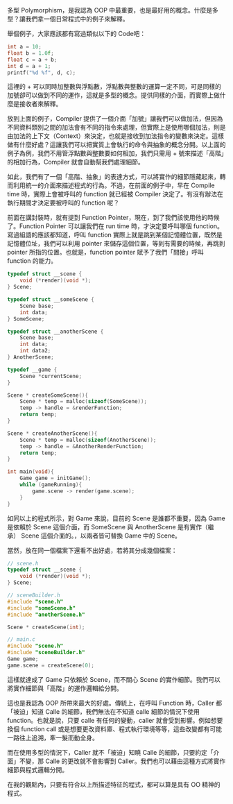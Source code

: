 多型 Polymorphism，是我認為 OOP 中最重要，也是最好用的概念。什麼是多型？讓我們拿一個日常程式中的例子來解釋。

舉個例子，大家應該都有寫過類似以下的 Code吧：

```c
int a = 10;
float b = 1.0f;
float c = a + b;
int d = a + 1;
printf("%d %f", d, c);
```

這裡的 + 可以同時加整數與浮點數，浮點數與整數的運算一定不同，可是同樣的加號卻可以做到不同的運作，這就是多型的概念。提供同樣的介面，而實際上做什麼是接收者來解釋。

放到上面的例子，Compiler 提供了一個介面「加號」讓我們可以做加法，但因為不同資料類別之間的加法會有不同的指令來處理，但實際上是使用哪個加法，則是由加法的上下文（Context）來決定，也就是接收到加法指令的變數來決定。這樣做有什麼好處？這讓我們可以把實質上會執行的命令與抽象的概念分開。以上面的例子為例，我們不用管浮點數與整數要如何相加，我們只需用 + 號來描述「高階」的相加行為，Compiler 就會自動幫我們處理細節。

如此，我們有了一個「高階、抽象」的表達方式，可以將實作的細節隱藏起來，轉而利用統一的介面來描述程式的行為。不過，在前面的例子中，早在 Compile time 時，實際上會被呼叫的 function 就已經被 Compiler 決定了。有沒有辦法在執行期間才決定要被呼叫的 function 呢？

前面在講封裝時，就有提到 Function Pointer，現在，到了我們該使用他的時候了。Function Pointer 可以讓我們在 run time 時，才決定要呼叫哪個 function。寫過組語的應該都知道，呼叫 function 實際上就是跳到某個記憶體位置，既然是記憶體位址，我們可以利用 pointer 來儲存這個位置，等到有需要的時候，再跳到 pointer 所指的位置。也就是，function pointer 賦予了我們「間接」呼叫 function 的能力。

```c
typedef struct __scene {
    void (*render)(void *);
} Scene;

typedef struct __someScene {
    Scene base;
    int data;
} SomeScene;

typedef struct __anotherScene {
    Scene base;
    int data;
    int data2;
} AnotherScene;

typedef __game {
    Scene *currentScene;
}

Scene * createSomeScene(){
    Scene * temp = malloc(sizeof(SomeScene));
    temp -> handle = &renderFunction;
    return temp;
}

Scene * createAnotherScene(){
    Scene * temp = malloc(sizeof(AnotherScene));
    temp -> handle = &AnotherRenderFunction;
    return temp;
}

int main(void){
    Game game = initGame();
    while (gameRunning){
        game.scene -> render(game.scene);
    }
}
```

如同以上的程式所示，對 Game 來說，目前的 Scene 是誰都不重要，因為 Game 是依賴於 Scene 這個介面，而 SomeScene 與 AnotherScene 是有實作（繼承） Scene 這個介面的。，以兩者皆可替換 Game 中的 Scene。

當然，放在同一個檔案下還看不出好處，若將其分成幾個檔案：

```c
// scene.h
typedef struct __scene {
    void (*render)(void *);
} Scene;
```

```c
// sceneBuilder.h
#include "scene.h"
#include "someScene.h"
#include "anotherScene.h"

Scene * createScene(int);
```

```c
// main.c
#include "scene.h"
#include "sceneBuilder.h"
Game game;
game.scene = createScene(0);
```

這樣就達成了 Game 只依賴於 Scene，而不關心 Scene 的實作細節。我們可以將實作細節與「高階」的運作邏輯給分開。

這也是我認為 OOP 所帶來最大的好處。傳統上，在呼叫 Function 時，Caller 都「被迫」知道 Calle 的細節，我們無法在不知道 calle 細節的情況下使用 function。也就是說，只要 calle 有任何的變動，caller 就會受到影響。例如想要換個 function call 或是想要更改資料庫、程式執行環境等等，這些改變都有可能一路往上追溯，牽一髮而動全身。

而在使用多型的情況下，Caller 就不「被迫」知曉 Calle 的細節，只要約定「介面」不變，那 Calle 的更改就不會影響到 Caller。我們也可以藉由這種方式將實作細節與程式邏輯分開。

在我的觀點內，只要有符合以上所描述特征的程式，都可以算是具有 OO 精神的程式。